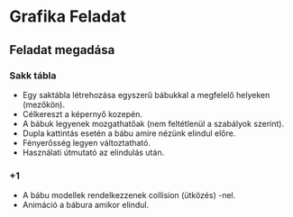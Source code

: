 # Grafika Feladat
## Feladat megadása
### Sakk tábla
- Egy saktábla létrehozása egyszerű bábukkal a megfelelő helyeken (mezőkön).
- Célkereszt a képernyő kozepén.
- A bábuk legyenek mozgathatőak (nem feltétlenül a szabályok szerint).
- Dupla kattintás esetén a bábu amire nézünk elindul előre.
- Fényerősség legyen változtatható.
- Használati útmutató az elindulás után.

### +1

- A bábu modellek rendelkezzenek collision (ütközés) -nel.
- Animáció a bábura amikor elindul.
